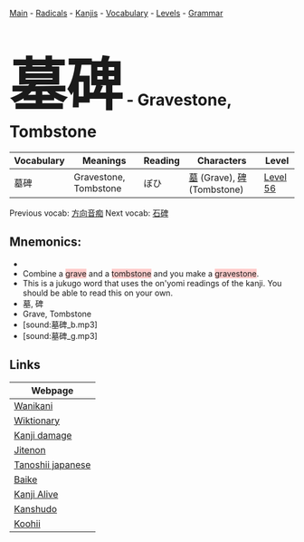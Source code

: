 <style> bigfont {font-size: 100px}</style>
[Main](../README.md) -
[Radicals](../radicals.md) -
[Kanjis](../kanjis.md) -
[Vocabulary](../vocabulary.md) -
[Levels](../levels.md) -
[Grammar](../grammar.md)
# <bigfont> 墓碑</bigfont> - Gravestone, Tombstone 

| Vocabulary | Meanings | Reading | Characters | Level |
| --- | --- | --- | --- | --- |
| 墓碑 | Gravestone, Tombstone | ぼひ |  [墓](../kanjis/墓.md) (Grave), [碑](../kanjis/碑.md) (Tombstone) | [Level 56](../levels/wk_level56.md) |

Previous vocab: [方向音痴](方向音痴.md) Next vocab: [石碑](石碑.md) 

## Mnemonics:

* 
* Combine a <span style="background-color:#ffcccb"> grave</span> and a <span style="background-color:#ffcccb"> tombstone</span> and you make a <span style="background-color:#ffcccb"> gravestone</span>.
* This is a jukugo word that uses the on'yomi readings of the kanji. You should be able to read this on your own.
* 墓, 碑
* Grave, Tombstone
* [sound:墓碑_b.mp3]
* [sound:墓碑_g.mp3]


## Links 

| Webpage |
| --- |
| [Wanikani          ](https://www.wanikani.com/kanji/墓碑) |
| [Wiktionary        ](https://en.wiktionary.org/wiki/墓碑) |
| [Kanji damage      ](http://www.kanjidamage.com/kanji/search?utf8=✓&q=墓碑) |
| [Jitenon           ](https://jitenon.com/kanji/墓碑) |
| [Tanoshii japanese ](https://www.tanoshiijapanese.com/dictionary/kanji.cfm?k=墓碑) |
| [Baike             ](https://baike.baidu.com/item/墓碑) |
| [Kanji Alive       ](https://app.kanjialive.com/墓碑) |
| [Kanshudo          ](https://www.kanshudo.com/searchmn?q=墓碑) |
| [Koohii            ](https://kanji.koohii.com/study/kanji/墓碑) |
